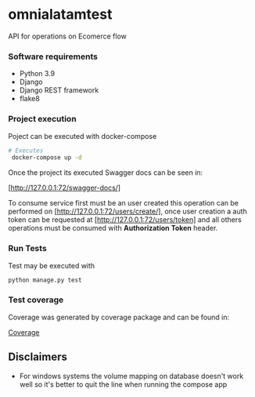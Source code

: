 # omnialatamtest
API for operations on Ecomerce flow

### Software requirements
* Python 3.9
* Django
* Django REST framework
* flake8

### Project execution

Poject can be executed with docker-compose

```bash
# Executes
 docker-compose up -d
```

Once the project its executed Swagger docs can be seen in:

[http://127.0.0.1:72/swagger-docs/]

To consume service first must be an user created this operation can be performed on [http://127.0.0.1:72/users/create/],
once user creation a auth token can be requested at [http://127.0.0.1:72/users/token] and all others operations must be consumed
with **Authorization Token** header.


### Run Tests

Test may be executed with

```bash
python manage.py test
```

### Test coverage

Coverage was generated by coverage package and can be found in: 

[Coverage](ecomerceflow/htmlcov/index.html)

## Disclaimers

- For windows systems the volume mapping on database doesn't work well so it's better to quit the line when running the compose app

